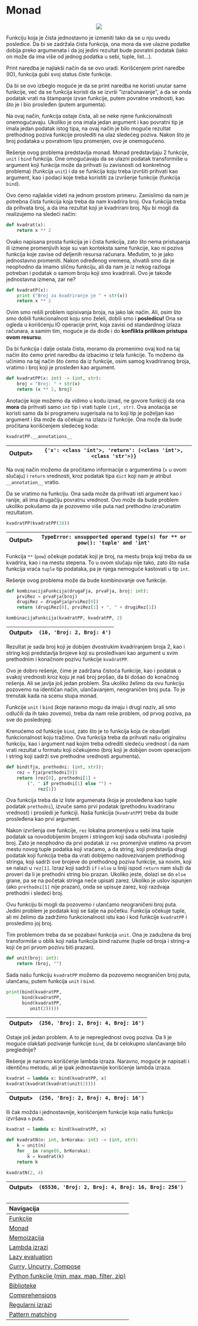 # Monad

<p align="center">
  <img src="Slike/Monad.png" />
</p>

Funkciju koja je čista jednostavno je izmeniti tako da se u nju uvedu posledice. Da bi se zadržala čista funkcija, ona mora da sve ulazne podatke dobija preko argumenata i da joj jedini rezultat bude povratni podatak (iako on može da ima više od jednog podatka u sebi, tuple, list...).

Print naredba je najlakši način da se ovo uradi. Korišćenjem print naredbe (IO), funkcija gubi svoj status čiste funkcije.

Da bi se ovo izbeglo moguće je da se print naredba ne koristi unutar same funkcije, već da se funkcija koristi da se izvrši "izračunavanje", a da se onda podatak vrati na štampanje izvan funkcije, putem povratne vrednosti, kao što je i bio prosleđen (putem argumenta).

Na ovaj način, funkcija ostaje čista, ali se neke njene funkcionalnosti onemogućavaju. Ukoliko je ona imala jedan argument i kao povratni tip je imala jedan podatak istog tipa, na ovaj način je bilo moguće rezultat prethodnog poziva funkcije proslediti na ulaz sledećeg poziva. Nakon što je broj podataka u povratnom tipu promenjen, ovo je onemogućeno.

Rešenje ovog problema predstavlja monad. Monad predstavljaju 2 funkcije, `unit` i `bind` funkcija. One omogućavaju da se ulazni podatak transformiše u argument koji funkcija može da prihvati (u zavisnosti od konkretnog problema) (funkcija `unit`) i da se funkcija koju treba izvršiti prihvati kao argument, kao i podaci koje treba koristiti za izvršenje funkcije (funkcija `bind`).

Ovo ćemo najlakše videti na jednom prostom primeru. Zamislimo da nam je potrebna čista funkcija koja treba da nam kvadrira broj. Ova funkcija treba da prihvata broj, a da ima rezultat koji je kvadrirani broj. Nju bi mogli da realizujemo na sledeći način:

```python
def kvadrat(x):
    return x ** 2
```

Ovako napisana prosta funkcija je i čista funkcija, zato što nema pristupanja ili izmene promenjivih koje su van konteksta same funkcije, kao ni poziva funkcija koje zavise od deljenih resursa računara. Međutim, to je jako jednostavno promeniti. Nakon određenog vremena, shvatili smo da je neophodno da imamo sličnu funkciju, ali da nam je iz nekog razloga potreban i podatak o samom broju koji smo kvadrirali. Ovo je takođe jednostavna izmena, zar ne?

```python
def kvadratP(x):
    print ("Broj za kvadriranje je " + str(x))
    return x ** 2
```

Ovim smo rešili problem ispisivanja broja, na jako lak način. Ali, osim što smo dobili funkcionalnost koju smo želeli, dobili smo i **posledicu!** Ona se ogleda u korišćenju IO operacije print, koja zavisi od standardnog izlaza računara, a samim tim, moguće je da dođe i do **konflikta prilikom pristupa ovom resursu**.

Da bi funkcija i dalje ostala čista, moramo da promenimo ovaj kod na taj način što ćemo print naredbu da izbacimo iz tela funkcije. To možemo da učinimo na taj način što ćemo da iz funkcije, osim samog kvadriranog broja, vratimo i broj koji je prosleđen kao argument.

```python
def kvadratPP(x: int) -> (int, str):
    broj = "Broj: " + str(x)
    return (x ** 2, broj) 
```

Anotacije koje možemo da vidimo u kodu iznad, ne govore funkciji da ona **mora** da prihvati samo `int` tip i vrati tuple `(int, str)`. Ova anotacija se koristi samo da bi programeru sugerisala na to koji tip je poželjan kao argument i šta može da očekuje na izlazu iz funkcije. Ona može da bude pročitana korišćenjem sledećeg koda:

```python
kvadratPP.__annotations__
```

|Output>|`{'x': <class 'int'>, 'return': (<class 'int'>, <class 'str'>)}`|
|-------|:-------:|

Na ovaj način možemo da pročitamo informacije o argumentima (`x` u ovom slučaju) i `return` vrednosti, kroz podatak tipa `dict` koji nam je atribut `__annotation__` vratio.

Da se vratimo na funkciju. Ona sada može da prihvati isti argument kao i ranije, ali ima drugačiju povratnu vrednost. Ovo može da bude problem ukoliko pokušamo da je pozovemo više puta nad prethodno izračunatim rezultatom.

```python
kvadratPP(kvadratPP(10))
```

|Output>|`TypeError: unsupported operand type(s) for ** or pow(): 'tuple' and 'int'`|
|-------|:-------:|

Funkcija `**` (`pow`) očekuje podatak koji je broj, na mestu broja koji treba da se kvadrira, kao i na mestu stepena. To u ovom slučaju nije tako, zato što naša funkcija vraća `tuple` tip podataka, pa je njega nemoguće kastovati u tip `int`.

Rešenje ovog problema može da bude kombinovanje ove funkcije.

```python
def kombinacijaFunkcija(drugaFja, prvaFja, broj: int):
    prviRez = prvaFja(broj)
    drugiRez = drugaFja(prviRez[0])
    return (drugiRez[0], prviRez[1] + ", " + drugiRez[1])
```

```python
kombinacijaFunkcija(kvadratPP, kvadratPP, 2)
```

|Output>|`(16, 'Broj: 2, Broj: 4')`|
|-------|:-------:|

Rezultat je sada broj koji je dobijen dvostrukim kvadriranjem broja 2, kao i string koji predstavlja brojeve koji su prosleđivani kao argument u svim prethodnim i konačnom pozivu funkcije `kvadratPP`.

Ovo je dobro rešenje, čime je zadržana čistoća funkcije, kao i podatak o svakoj vrednosti kroz koju je naš broj prošao, da bi došao do konačnog rešenja. Ali se javlja još jedan problem. Šta ukoliko želimo da ovu funkciju pozovemo na identičan način, ulančavanjem, neograničen broj puta. To je trenutak kada na scenu stupa monad.

Funkcije `unit` i `bind` (koje naravno mogu da imaju i drugi naziv, ali smo odlučili da ih tako zovemo), treba da nam reše problem, od prvog poziva, pa sve do poslednjeg.

Krenućemo od funkcije `bind`, zato što je to funkcija koja će obavljati funkcionalnost koju tražimo. Ova funkcija treba da prihvati našu originalnu funkciju, kao i argument nad kojim treba odrediti sledeću vrednost i da nam vrati rezultat u formatu koji očekujemo (broj koji je dobijen ovom operacijom i string koji sadrži sve prethodne vrednosti argumenta).

```python
def bind(fja, prethodni: (int, str)):
    rez = fja(prethodni[0])
    return (rez[0], prethodni[1] +
        (", " if prethodni[1] else "") +
            rez[1])
```

Ova funkcija treba da iz liste argumenata (koja je prosleđena kao tuple podatak `prethodni`), izvuče samo prvi podatak (prethodnu kvadriranu vrednost) i prosledi je funkciji. Naša funkcija (`kvadratPP`) treba da bude prosleđena kao prvi argument.

Nakon izvršenja ove funkcije, `rez` lokalna promenjiva u sebi ima tuple podatak sa novodobijenim brojem i stringom koji sada obuhvata i poslednji broj. Zato je neophodno da prvi podatak iz `rez` promenjive vratimo na prvom mestu novog tuple podatka koji vraćamo, a da string, koji predstavlja drugi podatak koji funkcija treba da vrati dobijemo nadovezivanjem prethodnog stringa, koji sadrži sve brojeve do prethodnog poziva funkcije, sa novim, koji se nalazi u `rez[1]`. Izraz koji sadrži `if` i `else` u liniji ispod `return` nam služi da proveri da li je prethodni string bio prazan. Ukoliko jeste, dolazi se do `else` grane, pa se na početak stringa neće upisati zarez. Ukoliko je uslov ispunjen (ako `prethodni[1]` nije prazan), onda se upisuje zarez, koji razdvaja prethodni i sledeći broj.

Ovu funkciju bi mogli da pozovemo i ulančamo neograničeni broj puta. Jedini problem je podatak koji se šalje na početku. Funkcija očekuje tuple, ali mi želimo da zadržimo funkcionalnost istu kao i kod funkcije `kvadratPP` i prosledimo joj broj.

Tim problemom treba da se pozabavi funkcija `unit`. Ona je zadužena da broj transformiše u oblik koji naša funkcija bind razume (tuple od broja i string-a koji će pri prvom pozivu biti prazan).

```python
def unit(broj: int):
    return (broj, "")
```

Sada našu funkciju `kvadratPP` možemo da pozovemo neograničen broj puta, ulančanu, putem funkcija `unit` i `bind`.

```python
print(bind(kvadratPP,
      bind(kvadratPP,
      bind(kvadratPP,
         unit(2)))))
```

|Output>|`(256, 'Broj: 2, Broj: 4, Broj: 16')`|
|-------|:-------:|

Ostaje još jedan problem. A to je nepreglednost ovog poziva. Da li je moguće olakšati pozivanje funkcije `bind`, da bi celokupno ulančavanje bilo preglednije?

Rešenje je naravno korišćenje lambda izraza. Naravno, moguće je napisati i identičnu metodu, ali je ipak jednostavnije korišćenje lambda izraza.

```python
kvadrat = lambda x: bind(kvadratPP, x)
kvadrat(kvadrat(kvadrat(unit(2))))
```

|Output>|`(256, 'Broj: 2, Broj: 4, Broj: 16')`|
|-------|:-------:|

Ili čak možda i jednostavnije, korišćenjem funkcije koja našu funkciju izvršava `n` puta.

```python
kvadrat = lambda x: bind(kvadratPP, x)

def kvadratN(n: int, brKoraka: int) -> (int, str):
    k = unit(n)
    for _ in range(0, brKoraka):
        k = kvadrat(k)
    return k

kvadratN(2, 4)
```

|Output>|`(65536, 'Broj: 2, Broj: 4, Broj: 16, Broj: 256')`|
|-------|:-------:|

##

|Navigacija|
|:-------|
|[Funkcije](Funkcije.md)|
|[Monad](Monad.md)|
|[Memoizacija](Memoizacija.md)|
|[Lambda izrazi](Lambda.md)|
|[Lazy evaluation](Lazy.md)|
|[Curry, Uncurry, Compose](Curry.md)|
|[Python funkcije (min, max, map, filter, zip)](Functions.md)|
|[Biblioteke](Library.md)|
|[Comprehensions](Comprehensions.md)|
|[Regularni izrazi](RegularExpressions.md)|
|[Pattern matching](PatternMatching.md)|